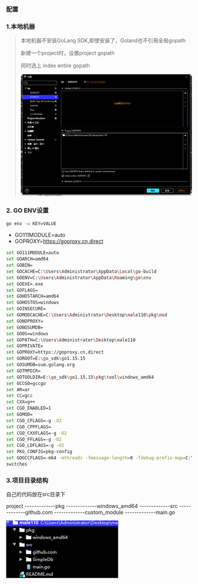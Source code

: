 ### 配置

### 1.本地机器

>本地机器不安装GoLang SDK,即使安装了，Goland也不引用全局gopath
>
>新建一个project时，设置project gopath
>
>同时选上 index entire gopath
>
>![image-20220502001158023](配置.assets/image-20220502001158023.png)

### 2. GO ENV设置

```bash
go env -w KEY=VALUE
```

* GO111MODULE=auto
* GOPROXY=https://goproxy.cn,direct

```bash
set GO111MODULE=auto
set GOARCH=amd64
set GOBIN=
set GOCACHE=C:\Users\Administrator\AppData\Local\go-build
set GOENV=C:\Users\Administrator\AppData\Roaming\go\env
set GOEXE=.exe
set GOFLAGS=
set GOHOSTARCH=amd64
set GOHOSTOS=windows
set GOINSECURE=
set GOMODCACHE=C:\Users\Administrator\Desktop\male110\pkg\mod
set GONOPROXY=
set GONOSUMDB=
set GOOS=windows
set GOPATH=C:\Users\Administrator\Desktop\male110
set GOPRIVATE=
set GOPROXY=https://goproxy.cn,direct
set GOROOT=E:\go_sdk\go1.15.15
set GOSUMDB=sum.golang.org
set GOTMPDIR=
set GOTOOLDIR=E:\go_sdk\go1.15.15\pkg\tool\windows_amd64
set GCCGO=gccgo
set AR=ar
set CC=gcc
set CXX=g++
set CGO_ENABLED=1
set GOMOD=
set CGO_CFLAGS=-g -O2
set CGO_CPPFLAGS=
set CGO_CXXFLAGS=-g -O2
set CGO_FFLAGS=-g -O2
set CGO_LDFLAGS=-g -O2
set PKG_CONFIG=pkg-config
set GOGCCFLAGS=-m64 -mthreads -fmessage-length=0 -fdebug-prefix-map=C:\Users\ADMINI~1\AppData\Local\Temp\go-build024532194=/tmp/go-build -gno-record-gcc-
switches
```

### 3.项目目录结构

自己的代码放在src目录下

project
-------------pkg
	-------------windows_amd64
-------------src
	-------------github.com
	-------------custom_module
	-------------main.go

![image-20220502001640420](配置.assets/image-20220502001640420.png)